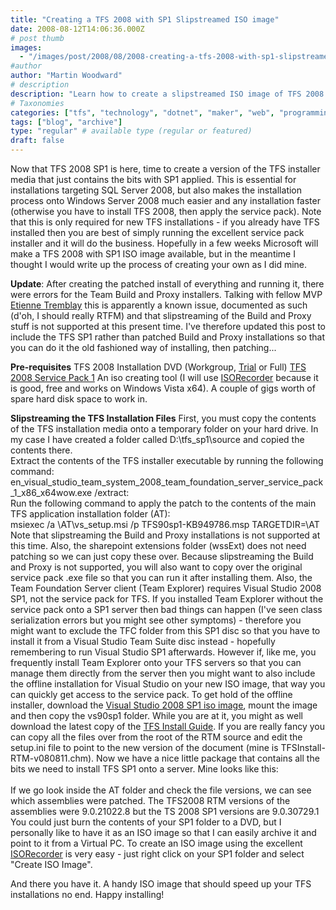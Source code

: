 ```yaml
---
title: "Creating a TFS 2008 with SP1 Slipstreamed ISO image"
date: 2008-08-12T14:06:36.000Z
# post thumb
images:
  - "/images/post/2008/08/2008-creating-a-tfs-2008-with-sp1-slipstreamed-iso-image.jpg"
#author
author: "Martin Woodward"
# description
description: "Learn how to create a slipstreamed ISO image of TFS 2008 with SP1 to streamline your installation for SQL Server and Windows Server 2008."
# Taxonomies
categories: ["tfs", "technology", "dotnet", "maker", "web", "programming", "personal"]
tags: ["blog", "archive"]
type: "regular" # available type (regular or featured)
draft: false
---
```

Now that TFS 2008 SP1 is here, time to create a version of the TFS installer media that just contains the bits with SP1 applied.  This is essential for installations targeting SQL Server 2008, but also makes the installation process onto Windows Server 2008 much easier and any installation faster (otherwise you have to install TFS 2008, then apply the service pack).  Note that this is only required for new TFS installations - if you already have TFS installed then you are best of simply running the excellent service pack installer and it will do the business.  Hopefully in a few weeks Microsoft will make a TFS 2008 with SP1 ISO image available, but in the meantime I thought I would write up the process of creating your own as I did mine.  

**Update**:  After creating the patched install of everything and running it, there were errors for the Team Build and Proxy installers.  Talking with fellow MVP [Etienne Tremblay](http://geekswithblogs.net/etiennetremblay/Default.aspx) this is apparently a known issue, documented as such (d'oh, I should really RTFM) and that slipstreaming of the Build and Proxy stuff is not supported at this present time.  I've therefore updated this post to include the TFS SP1 rather than patched Build and Proxy installations so that you can do it the old fashioned way of installing, then patching...  

**Pre-requisites**     TFS 2008 Installation DVD (Workgroup, [Trial](http://www.microsoft.com/downloads/details.aspx?FamilyId=B0155166-B0A3-436E-AC95-37D7E39A440C&displaylang=en) or Full)     [TFS 2008 Service Pack 1](http://go.microsoft.com/fwlink/?LinkId=124829)     An iso creating tool (I will use [ISORecorder](http://isorecorder.alexfeinman.com/isorecorder.htm) because it is good, free and works on Windows Vista x64).     A couple of gigs worth of spare hard disk space to work in.    

**Slipstreaming the TFS Installation Files**     First, you must copy the contents of the TFS installation media onto a temporary folder on your hard drive. In my case I have created a folder called D:\tfs_sp1\source and copied the contents there.      
[](http://www.woodwardweb.com/WindowsLiveWriter/CreatingaTFS2008withSP1SlipstreamedISOim_96D9/source_2.png)     Extract the contents of the TFS installer executable by running the following command:      
en_visual_studio_team_system_2008_team_foundation_server_service_pack_1_x86_x64wow.exe /extract:<location>       
[](http://www.woodwardweb.com/WindowsLiveWriter/CreatingaTFS2008withSP1SlipstreamedISOim_96D9/Administrator%20Admin%20Cmd%20(2)_2.png)     Run the following command to apply the patch to the contents of the main TFS application installation folder (AT):      
msiexec /a <RTM Source Dir>\AT\vs_setup.msi /p TFS90sp1-KB949786.msp TARGETDIR=<SP1 Target Dir>\AT       
[](http://www.woodwardweb.com/WindowsLiveWriter/CreatingaTFS2008withSP1SlipstreamedISOim_96D9/Administrator%20Admin%20Cmd%20(3)_2.png)     Note that slipstreaming the Build and Proxy installations is not supported at this time.  Also, the sharepoint extensions folder  (wssExt) does not need patching so we can just copy these over.     Because slipstreaming the Build and Proxy is not supported, you will also want to copy over the original service pack .exe file so that you can run it after installing them.     Also, the Team Foundation Server client (Team Explorer) requires Visual Studio 2008 SP1, not the service pack for TFS.  If you installed Team Explorer without the service pack onto a SP1 server then bad things can happen (I've seen class serialization errors but you might see other symptoms) - therefore you might want to exclude the TFC folder from this SP1 disc so that you have to install it from a Visual Studio Team Suite disc instead - hopefully remembering to run Visual Studio SP1 afterwards.  However if, like me, you frequently install Team Explorer onto your TFS servers so that you can manage them directly from the server then you might want to also include the offline installation for Visual Studio on your new ISO image, that way you can quickly get access to the service pack.  To get hold of the offline installer, download the [Visual Studio 2008 SP1 iso image](http://go.microsoft.com/fwlink/?LinkId=122095), mount the image and then copy the vs90sp1 folder.      While you are at it, you might as well download the latest copy of the [TFS Install Guide](http://www.microsoft.com/downloads/details.aspx?familyid=ff12844f-398c-4fe9-8b0d-9e84181d9923).  If you are really fancy you can copy all the files over from the root of the RTM source and edit the setup.ini file to point to the new version of the document (mine is TFSInstall-RTM-v080811.chm).     Now we have a nice little package that contains all the bits we need to install TFS SP1 onto a server.  Mine looks like this:  
[](http://www.woodwardweb.com/WindowsLiveWriter/CreatingaTFS2008withSP1SlipstreamedISOim_96D9/withsp1%20(2)_2.png)       
If we go look inside the AT folder and check the file versions, we can see which assemblies were patched.  The TFS2008 RTM versions of the assemblies were 9.0.21022.8 but the TS 2008 SP1 versions are 9.0.30729.1       
[](http://www.woodwardweb.com/WindowsLiveWriter/CreatingaTFS2008withSP1SlipstreamedISOim_96D9/Tools_2.png)     You could just burn the contents of your SP1 folder to a DVD, but I personally like to have it as an ISO image so that I can easily archive it and point to it from a Virtual PC. To create an ISO image using the excellent [ISORecorder](http://isorecorder.alexfeinman.com/) is very easy - just right click on your SP1 folder and select "Create ISO Image".       
[](http://www.woodwardweb.com/WindowsLiveWriter/CreatingaTFS2008withSP1SlipstreamedISOim_96D9/CD%20Recording%20Wizard%20(2)_2.png)    

And there you have it. A handy ISO image that should speed up your TFS installations no end.  Happy installing!